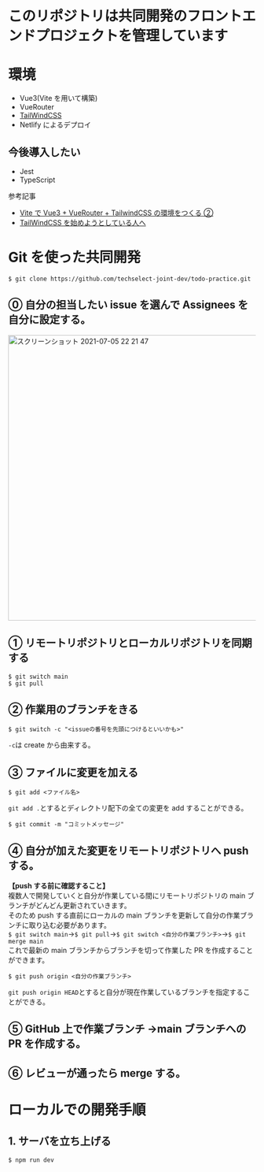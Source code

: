 # このリポジトリは共同開発のフロントエンドプロジェクトを管理しています

# 環境

- Vue3(Vite を用いて構築)
- VueRouter
- [TailWindCSS](https://tailwindcss.com/docs/flex-basis)
- Netlify によるデプロイ

## 今後導入したい

- Jest
- TypeScript

参考記事

- [Vite で Vue3 + VueRouter + TailwindCSS の環境をつくる ②](https://www.sk-lab.co.jp/archives/11217)
- [TailWindCSS を始めようとしている人へ](https://zenn.dev/nbr41to/articles/276f40041ad9fe)

# Git を使った共同開発

```
$ git clone https://github.com/techselect-joint-dev/todo-practice.git
```

## ⓪ 自分の担当したい issue を選んで Assignees を自分に設定する。

<img width="580" alt="スクリーンショット 2021-07-05 22 21 47" src="https://user-images.githubusercontent.com/58542696/124477921-8db7a380-dddf-11eb-9831-a84a1b9022f0.png">

## ① リモートリポジトリとローカルリポジトリを同期する

```
$ git switch main
$ git pull
```

## ② 作業用のブランチをきる

```
$ git switch -c "<issueの番号を先頭につけるといいかも>"
```

`-c`は create から由来する。<br>

## ③ ファイルに変更を加える

```
$ git add <ファイル名>
```

`git add .`とするとディレクトリ配下の全ての変更を add することができる。

```
$ git commit -m "コミットメッセージ"
```

## ④ 自分が加えた変更をリモートリポジトリへ push する。<br>

**【push する前に確認すること】**<br>
複数人で開発していくと自分が作業している間にリモートリポジトリの main ブランチがどんどん更新されていきます。<br>
そのため push する直前にローカルの main ブランチを更新して自分の作業ブランチに取り込む必要があります。<br>
`$ git switch main`→`$ git pull`→`$ git switch <自分の作業ブランチ>`→`$ git merge main`<br>
これで最新の main ブランチからブランチを切って作業した PR を作成することができます。

```
$ git push origin <自分の作業ブランチ>
```

`git push origin HEAD`とすると自分が現在作業しているブランチを指定することができる。<br>

## ⑤ GitHub 上で作業ブランチ →main ブランチへの PR を作成する。<br>

## ⑥ レビューが通ったら merge する。

# ローカルでの開発手順

## 1. サーバを立ち上げる

```
$ npm run dev
```
